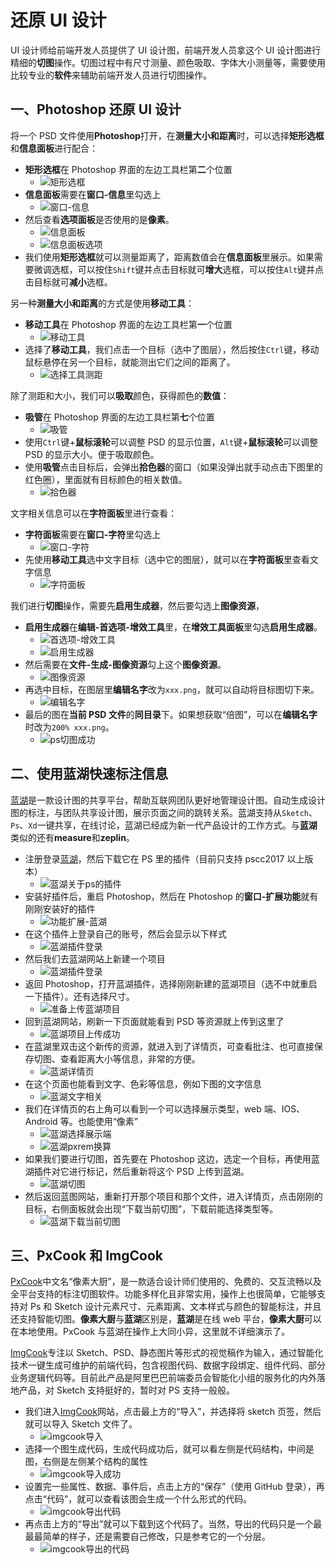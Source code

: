 # 还原 UI 设计

UI 设计师给前端开发人员提供了 UI 设计图，前端开发人员拿这个 UI 设计图进行精细的**切图**操作。切图过程中有尺寸测量、颜色吸取、字体大小测量等，需要使用比较专业的**软件**来辅助前端开发人员进行切图操作。

## 一、Photoshop 还原 UI 设计

将一个 PSD 文件使用**Photoshop**打开，在**测量大小和距离**时，可以选择**矩形选框**和**信息面板**进行配合：

- **矩形选框**在 Photoshop 界面的左边工具栏第**二**个位置
  - ![矩形选框](./img/11.还原UI设计/矩形选框.png)
- **信息面板**需要在**窗口-信息**里勾选上
  - ![窗口-信息](./img/11.还原UI设计/窗口-信息.png)
- 然后查看**选项面板**是否使用的是**像素**。
  - ![信息面板](./img/11.还原UI设计/信息面板.png)
  - ![信息面板选项](./img/11.还原UI设计/信息面板选项.png)
- 我们使用**矩形选框**就可以测量距离了，距离数值会在**信息面板**里展示。如果需要微调选框，可以按住`Shift`键并点击目标就可**增大**选框，可以按住`Alt`键并点击目标就可**减小**选框。

另一种**测量大小和距离**的方式是使用**移动工具**：

- **移动工具**在 Photoshop 界面的左边工具栏第**一**个位置
  - ![移动工具](./img/11.还原UI设计/移动工具.png)
- 选择了**移动工具**，我们点击一个目标（选中了图层），然后按住`Ctrl`键，移动鼠标悬停在另一个目标，就能测出它们之间的距离了。
  - ![选择工具测距](./img/11.还原UI设计/选择工具测距.png)

除了测距和大小，我们可以**吸取**颜色，获得颜色的**数值**：

- **吸管**在 Photoshop 界面的左边工具栏第**七**个位置
  - ![吸管](./img/11.还原UI设计/吸管.png)
- 使用`Ctrl`键+**鼠标滚轮**可以调整 PSD 的显示位置，`Alt`键+**鼠标滚轮**可以调整 PSD 的显示大小。便于吸取颜色。
- 使用**吸管**点击目标后，会弹出**拾色器**的窗口（如果没弹出就手动点击下图里的红色圈），里面就有目标颜色的相关数值。
  - ![拾色器](./img/11.还原UI设计/拾色器.png)

文字相关信息可以在**字符面板**里进行查看：

- **字符面板**需要在**窗口-字符**里勾选上
  - ![窗口-字符](./img/11.还原UI设计/窗口-字符.png)
- 先使用**移动工具**选中文字目标（选中它的图层），就可以在**字符面板**里查看文字信息
  - ![字符面板](./img/11.还原UI设计/字符面板.png)

我们进行**切图**操作，需要先**启用生成器**，然后要勾选上**图像资源**，

- **启用生成器**在**编辑-首选项-增效工具**里，在**增效工具面板**里勾选**启用生成器**。
  - ![首选项-增效工具](./img/11.还原UI设计/首选项-增效工具.png)
  - ![启用生成器](./img/11.还原UI设计/启用生成器.png)
- 然后需要在**文件-生成-图像资源**勾上这个**图像资源**。
  - ![图像资源](./img/11.还原UI设计/图像资源.png)
- 再选中目标，在图层里**编辑名字**改为`xxx.png`，就可以自动将目标图切下来。
  - ![编辑名字](./img/11.还原UI设计/编辑名字.png)
- 最后的图在**当前 PSD 文件**的**同目录**下。如果想获取“倍图”，可以在**编辑名字**时改为`200% xxx.png`。
  - ![ps切图成功](./img/11.还原UI设计/ps切图成功.png)

## 二、使用蓝湖快速标注信息

[蓝湖](https://lanhuapp.com/)是一款设计图的共享平台，帮助互联网团队更好地管理设计图。自动生成设计图的标注，与团队共享设计图，展示页面之间的跳转关系。蓝湖支持从`Sketch`、`Ps`、`Xd`一键共享，在线讨论，蓝湖已经成为新一代产品设计的工作方式。与**蓝湖**类似的还有**measure**和**zeplin**。

- 注册登录[蓝湖](https://lanhuapp.com/)，然后下载它在 PS 里的插件（目前只支持 pscc2017 以上版本）
  - ![蓝湖关于ps的插件](./img/11.还原UI设计/蓝湖关于ps的插件.png)
- 安装好插件后，重启 Photoshop，然后在 Photoshop 的**窗口-扩展功能**就有刚刚安装好的插件
  - ![功能扩展-蓝湖](./img/11.还原UI设计/功能扩展-蓝湖.png)
- 在这个插件上登录自己的账号，然后会显示以下样式
  - ![蓝湖插件登录](./img/11.还原UI设计/蓝湖插件登录.png)
- 然后我们去蓝湖网站上新建一个项目
  - ![蓝湖插件登录](./img/11.还原UI设计/新建蓝湖项目.png)
- 返回 Photoshop，打开蓝湖插件，选择刚刚新建的蓝湖项目（选不中就重启一下插件）。还有选择尺寸。
  - ![准备上传蓝湖项目](./img/11.还原UI设计/准备上传蓝湖项目.png)
- 回到蓝湖网站，刷新一下页面就能看到 PSD 等资源就上传到这里了
  - ![蓝湖项目上传成功](./img/11.还原UI设计/蓝湖项目上传成功.png)
- 在蓝湖里双击这个新传的资源，就进入到了详情页，可查看批注、也可直接保存切图、查看距离大小等信息，非常的方便。
  - ![蓝湖详情页](./img/11.还原UI设计/蓝湖详情页.png)
- 在这个页面也能看到文字、色彩等信息，例如下图的文字信息
  - ![蓝湖文字相关](./img/11.还原UI设计/蓝湖文字相关.png)
- 我们在详情页的右上角可以看到一个可以选择展示类型，web 端、IOS、Android 等。也能使用“像素”
  - ![蓝湖选择展示端](./img/11.还原UI设计/蓝湖选择展示端.png)
  - ![蓝湖pxrem换算](./img/11.还原UI设计/蓝湖pxrem换算.png)
- 如果我们要进行切图，首先要在 Photoshop 这边，选定一个目标，再使用蓝湖插件对它进行标记，然后重新将这个 PSD 上传到蓝湖。
  - ![蓝湖切图](./img/11.还原UI设计/蓝湖切图.png)
- 然后返回蓝图网站，重新打开那个项目和那个文件，进入详情页，点击刚刚的目标，右侧面板就会出现“下载当前切图”，下载前能选择类型等。
  - ![蓝湖下载当前切图](./img/11.还原UI设计/蓝湖下载当前切图.png)

## 三、PxCook 和 ImgCook

[PxCook](https://fancynode.com.cn/pxcook)中文名“像素大厨”，是一款适合设计师们使用的、免费的、交互流畅以及全平台支持的标注切图软件。功能多样化且非常实用，操作上也很简单，它能够支持对 Ps 和 Sketch 设计元素尺寸、元素距离、文本样式与颜色的智能标注，并且还支持智能切图。**像素大厨**与**蓝湖**区别是，**蓝湖**是在线 web 平台，**像素大厨**可以在本地使用。PxCook 与蓝湖在操作上大同小异，这里就不详细演示了。

[ImgCook](https://www.imgcook.com/)专注以 Sketch、PSD、静态图片等形式的视觉稿作为输入，通过智能化技术一键生成可维护的前端代码，包含视图代码、数据字段绑定、组件代码、部分业务逻辑代码等。目前此产品是阿里巴巴前端委员会智能化小组的服务化的内外落地产品，对 Sketch 支持挺好的，暂时对 PS 支持一般般。

- 我们进入[ImgCook](https://www.imgcook.com/)网站，点击最上方的“导入”，并选择将 sketch 页签，然后就可以导入 Sketch 文件了。
  - ![imgcook导入](./img/11.还原UI设计/imgcook导入.png)
- 选择一个图生成代码，生成代码成功后，就可以看左侧是代码结构，中间是图，右侧是左侧某个结构的属性
  - ![imgcook导入成功](./img/11.还原UI设计/imgcook导入成功.png)
- 设置完一些属性、数据、事件后，点击上方的“保存”（使用 GitHub 登录），再点击“代码”，就可以查看该图会生成一个什么形式的代码。
  - ![imgcook导出代码](./img/11.还原UI设计/imgcook导出代码.png)
- 再点击上方的“导出”就可以下载到这个代码了。当然，导出的代码只是一个最最最简单的样子，还是需要自己修改，只是参考它的一个分层。
  - ![imgcook导出的代码](./img/11.还原UI设计/imgcook导出的代码.png)
